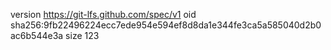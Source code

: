 version https://git-lfs.github.com/spec/v1
oid sha256:9fb22496224ecc7ede954e594ef8d8da1e344fe3ca5a585040d2b0ac6b544e3a
size 123
